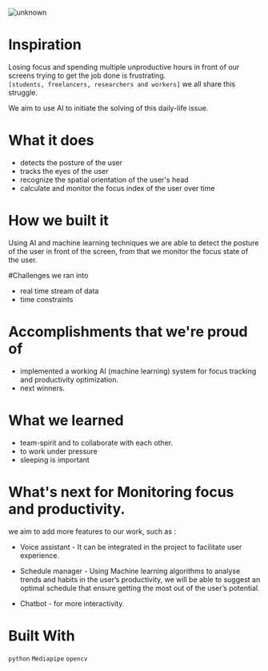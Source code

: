 ![unknown](https://user-images.githubusercontent.com/84399880/142723826-6b77bd6a-2839-4a4b-a873-d44445d02c16.png)

# Inspiration
Losing focus and spending multiple unproductive hours in front of our screens trying to get the job done is frustrating.
\
```[students, freelancers, researchers and workers]``` we all share this struggle.

We aim to use AI to initiate the solving of this daily-life issue.

# What it does
* detects the posture of the user
* tracks the eyes of the user
* recognize the spatial orientation of the user's head
* calculate and monitor the focus index of the user over time

# How we built it
Using AI and machine learning techniques we are able to detect the posture of the user in front of the screen, from that we monitor the focus state of the user.

#Challenges we ran into
* real time stream of data
* time constraints

# Accomplishments that we're proud of
* implemented a working AI (machine learning) system for focus tracking and productivity optimization.
* next winners.

# What we learned
* team-spirit and to collaborate with each other.
* to work under pressure
* sleeping is important

# What's next for Monitoring focus and productivity.
we aim to add more features to our work, such as :

* Voice assistant - It can be integrated in the project to facilitate user experience.

* Schedule manager - Using Machine learning algorithms to analyse trends and habits in the user’s productivity, we will be able to suggest an optimal schedule that ensure getting the most out of the user’s potential.

* Chatbot - for more interactivity.

# Built With

`python` `Mediapipe` `opencv`


